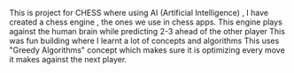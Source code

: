 This is project for CHESS where using AI (Artificial Intelligence) , I have created a chess engine , the ones we use in chess apps.
This engine plays against the human brain while predicting 2-3 ahead of the other player
This was fun building where I learnt a lot of concepts and algorithms
This uses "Greedy Algorithms" concept which makes sure it is optimizing every move it makes against the next player.
